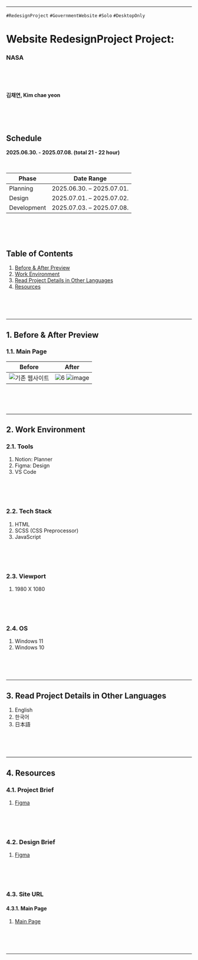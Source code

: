 
---
`#RedesignProject` `#GovernmentWebsite` `#Solo` `#DesktopOnly` 
# **Website RedesignProject Project:**
### NASA

<br/>
<br/>
<br/>

**김채연, Kim chae yeon**    

<br/>
<br/>
<br/>

## **Schedule**
**2025.06.30. - 2025.07.08. (total 21 - 22 hour)**

</br>

| Phase         | Date Range                  |
|---------------|-----------------------------|
| Planning      | 2025.06.30. – 2025.07.01.   |
| Design        | 2025.07.01. – 2025.07.02.   |
| Development   | 2025.07.03. – 2025.07.08.   |

<br/>
<br/>
<br/>

## Table of Contents

1. [Before & After Preview](#1-Before-&-After-Preview)   
2. [Work Environment](#2-Work-Environment)   
3. [Read Project Details in Other Languages](#3-Read-Project-Details-in-Other-Languages)    
4. [Resources](#4-Resources)   
   
</br>
</br>
</br>

---



## 1. Before & After Preview
### 1.1. Main Page

| Before | After |
|--------|-------|
| ![기존 웹사이트](https://github.com/user-attachments/assets/a32a7351-ef3f-4619-ad4e-827daf142238) | ![6](https://github.com/user-attachments/assets/d77dc4f8-545c-4bac-8a0b-6447fd7195a4) ![image](https://github.com/user-attachments/assets/879074f7-4c04-417b-9ccc-d37bf5512b59) |

</br>
</br>
</br>

---
## 2. Work Environment
### 2.1. Tools
1. Notion: Planner
2. Figma: Design
3. VS Code

</br>
</br>
</br>

### 2.2. Tech Stack
1. HTML
2. SCSS (CSS Preprocessor)
3. JavaScript

</br>
</br>
</br>

### 2.3. Viewport
1. 1980 X 1080

</br>
</br>
</br>

### 2.4. OS
1. Windows 11
2. Windows 10

</br>
</br>
</br>

---

## 3. Read Project Details in Other Languages
1. English
2. 한국어
3. 日本語

</br>
</br>
</br>

---

## 4. Resources
### 4.1. Project Brief
1. [Figma](https://www.figma.com/slides/Tw2G6yCKO9KrGJ4zhjOzUH/-webRedesin--NASA--Project-Brief-?node-id=1-42&t=7KpOSDO9iA6Cxsly-1)

</br>
</br>
</br>

### 4.2. Design Brief
1. [Figma](https://www.figma.com/design/cM77aRt8LS2gmufoXWnphR/-webRedesin--NASA--Design-Brief-?node-id=3-2&t=7sNxJu6YNCSrJyUJ-1)

</br>
</br>
</br>

### 4.3. Site URL
#### 4.3.1. Main Page
1. [Main Page](https://dkssud-dus.github.io/webRedesign-NASA/)

</br>
</br>
</br>

---
